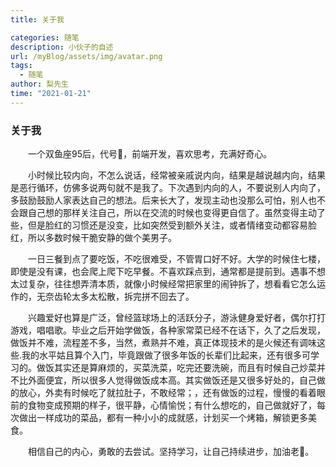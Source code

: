 ```yaml
---
title: 关于我

categories: 随笔
description: 小伙子的自述
url: /myBlog/assets/img/avatar.png
tags:
  - 随笔
author: 梨先生
time: "2021-01-21"
---
```


### 关于我

&emsp;&emsp;一个双鱼座95后，代号🍐，前端开发，喜欢思考，充满好奇心。

&emsp;&emsp;小时候比较内向，不怎么说话，经常被亲戚说内向，结果是越说越内向，结果是恶行循环，仿佛多说两句就不是我了。下次遇到内向的人，不要说别人内向了，多鼓励鼓励人家表达自己的想法。后来长大了，发现主动也没那么可怕，别人也不会跟自己想的那样关注自己，所以在交流的时候也变得更自信了。虽然变得主动了些，但是脸红的习惯还是没变，比如突然受到额外关注，或者情绪变动都容易脸红，所以多数时候干脆安静的做个美男子。

&emsp;&emsp;一日三餐到点了要吃饭，不吃很难受，不管胃口好不好。大学的时候住七楼，即使是没有课，也会爬上爬下吃早餐。不喜欢踩点到，通常都是提前到。遇事不想太过复杂，往往想弄清本质，就像小时候经常把家里的闹钟拆了，想看看它怎么运作的，无奈齿轮太多太松散，拆完拼不回去了。

&emsp;&emsp;兴趣爱好也算是广泛，曾经篮球场上的活跃分子，游泳健身爱好者，偶尔打打游戏，唱唱歌。毕业之后开始学做饭，各种家常菜已经不在话下，久了之后发现，做饭并不难，流程差不多，当然，煮熟并不难，真正体现技术的是火候还有调味这些.我的水平姑且算个入门，毕竟跟做了很多年饭的长辈们比起来，还有很多可学习的。做饭其实还是算麻烦的，买菜洗菜，吃完还要洗碗，而且有时候自己炒菜并不比外面便宜，所以很多人觉得做饭成本高。其实做饭还是又很多好处的，自己做的放心，外卖有时候吃了就拉肚子，不敢经常；，还有做饭的过程，慢慢的看着眼前的食物变成预期的样子，很平静，心情愉悦；有什么想吃的，自己做就好了，每次做出一样成功的菜品，都有一种小小的成就感，计划买一个烤箱，解锁更多美食。

&emsp;&emsp;相信自己的内心，勇敢的去尝试。坚持学习，让自己持续进步，加油老🍐。